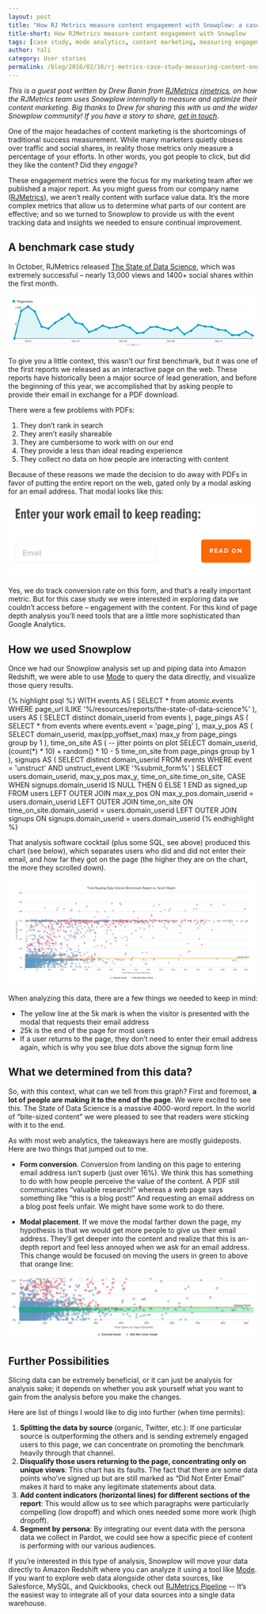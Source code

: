 ```yaml
---
layout: post
title: "How RJ Metrics measure content engagement with Snowplow: a case study"
title-short: How RJMetrics measure content engagement with Snowplow
tags: [case study, mode analytics, content marketing, measuring engagement]
author: Yali
category: User stories
permalink: /blog/2016/02/16/rj-metrics-case-study-measuring-content-engagement-with-snowplow-event-tracking/
---
```


*This is a guest post written by Drew Banin from [RJMetrics] [rjmetrics], on how the RJMetrics team uses Snowplow internally to measure and optimize their content marketing. Big thanks to Drew for sharing this with us and the wider Snowplow community! If you have a story to share, [get in touch][contact]*.

One of the major headaches of content marketing is the shortcomings of traditional success measurement. While many marketers quietly obsess over traffic and social shares, in reality those metrics only measure a percentage of your efforts. In other words, you got people to click, but did they like the content? Did they *engage*?

These engagement metrics were the focus for my marketing team after we published a major report. As you might guess from our company name ([RJMetrics][rjmetrics]), we aren’t really content with surface value data. It’s the more complex metrics that allow us to determine what parts of our content are effective; and so we turned to Snowplow to provide us with the event tracking data and insights we needed to ensure continual improvement.

## A benchmark case study

In October, RJMetrics released [The State of Data Science][state-of-data-science], which was extremely successful – nearly 13,000 views and 1400+ social shares within the first month.

![Page views for RJ Metrics state of data science report][img1]

To give you a little context, this wasn’t our first benchmark, but it was one of the first reports we released as an interactive page on the web. These reports have historically been a major source of lead generation, and before the beginning of this year, we accomplished that by asking people to provide their email in exchange for a PDF download.

<!--more-->

There were a few problems with PDFs:

1. They don’t rank in search
2. They aren’t easily shareable
3. They are cumbersome to work with on our end
4. They provide a less than ideal reading experience
5. They collect no data on how people are interacting with content

Because of these reasons we made the decision to do away with PDFs in favor of putting the entire report on the web, gated only by a modal asking for an email address. That modal looks like this:

![Enter your work email to keep reading][img2]

Yes, we do track conversion rate on this form, and that’s a really important metric. But for this case study we were interested in exploring data we couldn’t access before – engagement with the content. For this kind of page depth analysis you’ll need tools that are a little more sophisticated than Google Analytics.

## How we used Snowplow

Once we had our Snowplow analysis set up and piping data into Amazon Redshift, we were able to use [Mode][mode-analytics] to query the data directly, and visualize those query results.

{% highlight psql %}
WITH events AS (
	SELECT * from atomic.events WHERE page_url ILIKE '%/resources/reports/the-state-of-data-science%'
),
users AS (
	SELECT distinct domain_userid from events
),
page_pings AS (
	SELECT * from events where events.event = 'page_ping'
),
max_y_pos AS (
	SELECT domain_userid, max(pp_yoffset_max) max_y from page_pings group by 1
),
time_on_site AS (
	-- jitter points on plot
	SELECT domain_userid, (count(*) * 10) + random() * 10 - 5 time_on_site from page_pings group by 1
),
signups AS (
	SELECT distinct domain_userid FROM events WHERE event = 'unstruct' AND unstruct_event LIKE '%submit_form%'
)
SELECT users.domain_userid, max_y_pos.max_y, time_on_site.time_on_site,
		CASE WHEN signups.domain_userid IS NULL THEN 0 ELSE 1 END as signed_up
	FROM users
	LEFT OUTER JOIN max_y_pos ON max_y_pos.domain_userid = users.domain_userid
	LEFT OUTER JOIN time_on_site ON time_on_site.domain_userid = users.domain_userid
	LEFT OUTER JOIN signups ON signups.domain_userid = users.domain_userid
{% endhighlight %}

That analysis software cocktail (plus some SQL, see above) produced this chart (see below), which separates users who did and did not enter their email, and how far they got on the page (the higher they are on the chart, the more they scrolled down).

![Time Reading Data Science Benchmark Report vs. Scroll Height][img3]

When analyzing this data, there are a few things we needed to keep in mind:

* The yellow line at the 5k mark is when the visitor is presented with the modal that requests their email address
* 25k is the end of the page for most users
* If a user returns to the page, they don’t need to enter their email address again, which is why you see blue dots above the signup form line

## What we determined from this data?

So, with this context, what can we tell from this graph? First and foremost, **a lot of people are making it to the end of the page**. We were excited to see this. The State of Data Science is a massive 4000-word report. In the world of “bite-sized content” we were pleased to see that readers were sticking with it to the end.

As with most web analytics, the takeaways here are mostly guideposts. Here are two things that jumped out to me.

* **Form conversion**. Conversion from landing on this page to entering email address isn’t superb (just over 16%). We think this has something to do with how people perceive the value of the content. A PDF still communicates “valuable research!” whereas a web page says something like “this is a blog post!” And requesting an email address on a blog post feels unfair. We might have some work to do there.

* **Modal placement**. If we move the modal farther down the page, my hypothesis is that we would get more people to give us their email address. They’ll get deeper into the content and realize that this is an-depth report and feel less annoyed when we ask for an email address. This change would be focused on moving the users in green to above that orange line:

![visualization to optimize modal placement][img4]

## Further Possibilities

Slicing data can be extremely beneficial, or it can just be analysis for analysis sake; it depends on whether you ask yourself what you want to gain from the analysis before you make the changes.

Here are list of things I would like to dig into further (when time permits):

1. **Splitting the data by source** (organic, Twitter, etc.): If one particular source is outperforming the others and is sending extremely engaged users to this page, we can concentrate on promoting the benchmark heavily through that channel.
2. **Disqualify those users returning to the page, concentrating only on unique views**: This chart has its faults. The fact that there are some data points who’ve signed up but are still marked as “Did Not Enter Email” makes it hard to make any legitimate statements about data.
3. **Add content indicators (horizontal lines) for different sections of the report**: This would allow us to see which paragraphs were particularly compelling (low dropoff) and which ones needed some more work (high dropoff).
4. **Segment by persona**: By integrating our event data with the persona data we collect in Pardot, we could see how a specific piece of content is performing with our various audiences.

If you’re interested in this type of analysis, Snowplow will move your data directly to Amazon Redshift where you can analyze it using a tool like [Mode][mode-analytics]. If you want to explore web data alongside other data sources, like Salesforce, MySQL, and Quickbooks, check out [RJMetrics Pipeline][rjmetrics-pipeline] -- It’s the easiest way to integrate all of your data sources into a single data warehouse.


[rjmetrics]: https://rjmetrics.com/
[contact]: /contact/
[state-of-data-science]: https://rjmetrics.com/product/meet-pipeline?utm_source=snowplow&utm_medium=guest-post&utm_campaign=guest-post+snowplow
[img1]: /assets/img/blog/2016/02/rjmetrics-state-of-data-science-pageviews.png
[img2]: /assets/img/blog/2016/02/enter-your-work-email-to-keep-reading.png
[img3]: /assets/img/blog/2016/02/rjmetrics-viz-1.png
[img4]: /assets/img/blog/2016/02/rjmetrics-viz-2.png

[sql]: https://github.com/drewbanin/rjm-growth/blob/master/benchmark-engagement.sql
[mode-analytics]: https://modeanalytics.com/
[rjmetrics-pipeline]: https://rjmetrics.com/product/meet-pipeline?utm_source=snowplow&utm_medium=guest-post&utm_campaign=guest-post+snowplow
